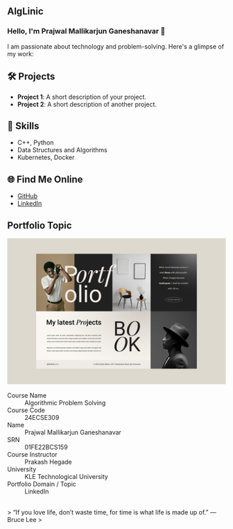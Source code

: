 ## AlgLinic

### Hello, I'm Prajwal Mallikarjun Ganeshanavar 👋

I am passionate about technology and problem-solving. Here's a glimpse of my work:

## 🛠️ Projects
- **Project 1**: A short description of your project.
- **Project 2**: A short description of another project.

## 🚀 Skills
- C++, Python
- Data Structures and Algorithms
- Kubernetes, Docker

## 🌐 Find Me Online
- [GitHub](https://github.com/PrajwalMG159)
- [LinkedIn](https://www.linkedin.com/in/prajwal-ganeshanavar-55484126a?utm_source=share&utm_campaign=share_via&utm_content=profile&utm_medium=android_app)

## Portfolio Topic
![Project Screenshot](assets/image.jpg)
<dl>
<dt>Course Name</dt>
<dd>Algorithmic Problem Solving</dd>
<dt>Course Code</dt>
<dd>24ECSE309</dd>
<dt>Name</dt>
<dd>Prajwal Mallikarjun Ganeshanavar</dd>
<dt>SRN</dt>
<dd>01FE22BCS159</dd>
<dt>Course Instructor</dt>
<dd>Prakash Hegade</dd>
<dt>University</dt>
<dd>KLE Technological University</dd>
<dt>Portfolio Domain / Topic</dt>
<dd>LinkedIn</dd>
</dl>

<br> 
> “If you love life, don’t waste time, for time is what life is made up of.” —Bruce Lee
>
